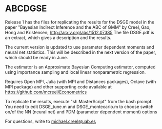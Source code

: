 # ABCDGSE

Release 1 has the files for replicating the results for the DSGE model in the paper "Bayesian Indirect
Inference and the ABC of GMM" by Creel, Gao, Hong and Kristensen, http://arxiv.org/abs/1512.07385 The file DSGE.pdf is an extract, which
gives a description and the results.


The current version is updated to use parameter dependent moments and neural net statistics. This will be described in
the next version of the paper, which should be ready in June.


The estimator is an Approximate Bayesian Computing estimator,
computed using importance sampling and local linear nonparametric
regression. 

Requires Open MPI, Julia (with MPI and Distances packages), Octave (with MPI
package) and other supporting code available at https://github.com/mcreel/Econometrics

To replicate the results, execute "sh MasterScript" from the bash prompt.
You need to edit DSGE_tune.m and DSGE_montecarlo.m to choose switch on/of
the NN (neural net) and PDM (parameter dependent moment) options

For questions, write to michael.creel@uab.es
